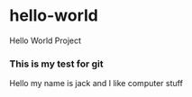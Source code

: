 # hello-world
Hello World Project
### This is my test for git
Hello my name is jack and I like computer stuff
